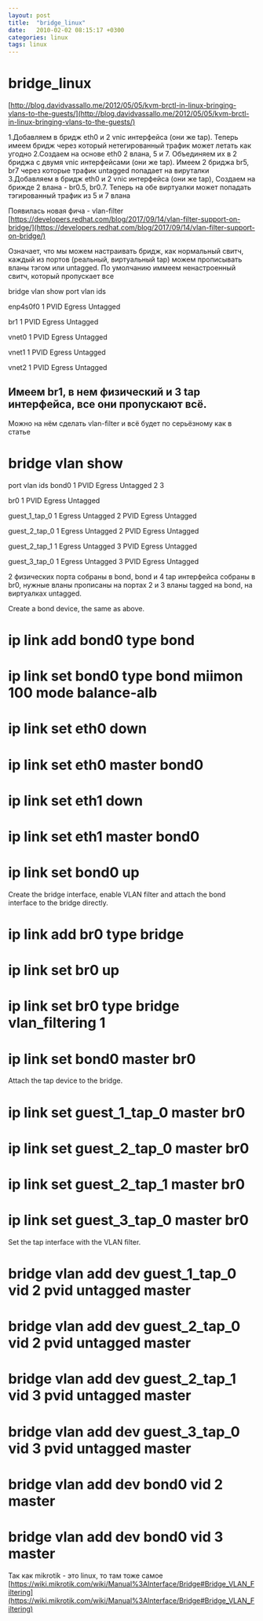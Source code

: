 ```yaml
---
layout: post
title:  "bridge_linux"
date:   2010-02-02 08:15:17 +0300
categories: linux
tags: linux
---
```


# bridge_linux
[http://blog.davidvassallo.me/2012/05/05/kvm-brctl-in-linux-bringing-vlans-to-the-guests/](http://blog.davidvassallo.me/2012/05/05/kvm-brctl-in-linux-bringing-vlans-to-the-guests/)

1.Добавляем в бридж eth0 и 2 vnic интерфейса (они же tap). Теперь имеем бридж через который нетегированный трафик может летать как угодно
2.Создаем на основе eth0 2 влана, 5 и 7. Объединяем их в 2 бриджа с двумя vnic интерфейсами (они же tap). Имеем 2 бриджа br5, br7 через которые трафик untagged попадает на вируталки
3.Добавляем в бридж eth0 и 2 vnic интерфейса (они же tap), Создаем на брижде 2 влана - br0.5, br0.7. Теперь на обе виртуалки может попадать тэгированный трафик из 5 и 7 влана

Появилась новая фича - vlan-filter
[https://developers.redhat.com/blog/2017/09/14/vlan-filter-support-on-bridge/](https://developers.redhat.com/blog/2017/09/14/vlan-filter-support-on-bridge/)

Означает, что мы можем настраивать бридж, как нормальный свитч, каждый из портов (реальный, виртуальный tap) можем прописывать вланы тэгом или untagged.
По умолчанию иммеем ненастроенный свитч, который пропускает все

 bridge vlan show
port	vlan ids

enp4s0f0	 1 PVID Egress Untagged

br1	 1 PVID Egress Untagged

vnet0	 1 PVID Egress Untagged

vnet1	 1 PVID Egress Untagged

vnet2	 1 PVID Egress Untagged

Имеем br1, в нем физический и 3 tap интерфейса, все они пропускают всё.
---------------------------

Можно на нём сделать vlan-filter и всё будет по серьёзному как в статье
# bridge vlan show
port    vlan ids
bond0    1 PVID Egress Untagged
         2
         3

br0      1 PVID Egress Untagged

guest_1_tap_0    1 Egress Untagged
         2 PVID Egress Untagged

guest_2_tap_0    1 Egress Untagged
         2 PVID Egress Untagged

guest_2_tap_1    1 Egress Untagged
         3 PVID Egress Untagged

guest_3_tap_0    1 Egress Untagged
         3 PVID Egress Untagged



2 физических порта собраны в bond, bond и 4 tap интерфейса собраны в br0, нужные вланы прописаны на портах
2 и 3 вланы tagged на bond, на виртуалках untagged.









Create a bond device, the same as above.

# ip link add bond0 type bond
# ip link set bond0 type bond miimon 100 mode balance-alb
# ip link set eth0 down
# ip link set eth0 master bond0
# ip link set eth1 down
# ip link set eth1 master bond0
# ip link set bond0 up

Create the bridge interface, enable VLAN filter and attach the bond interface to the bridge directly.

# ip link add br0 type bridge
# ip link set br0 up
# ip link set br0 type bridge vlan_filtering 1

# ip link set bond0 master br0

Attach the tap device to the bridge.

# ip link set guest_1_tap_0 master br0
# ip link set guest_2_tap_0 master br0

# ip link set guest_2_tap_1 master br0
# ip link set guest_3_tap_0 master br0

Set the tap interface with the VLAN filter.

# bridge vlan add dev guest_1_tap_0 vid 2 pvid untagged master
# bridge vlan add dev guest_2_tap_0 vid 2 pvid untagged master

# bridge vlan add dev guest_2_tap_1 vid 3 pvid untagged master
# bridge vlan add dev guest_3_tap_0 vid 3 pvid untagged master

# bridge vlan add dev bond0 vid 2 master
# bridge vlan add dev bond0 vid 3 master



Так как mikrotik - это linux, то там тоже самое
[https://wiki.mikrotik.com/wiki/Manual%3AInterface/Bridge#Bridge_VLAN_Filtering](https://wiki.mikrotik.com/wiki/Manual%3AInterface/Bridge#Bridge_VLAN_Filtering)
